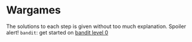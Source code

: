 # Wargames
The solutions to each step is given without too much explanation. Spoiler alert!
`bandit`: get started on [bandit level 0](bandit/tasks/bandit0.md)
